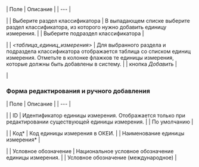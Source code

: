 | Поле | Описание |
| --- |

|
| Выберите раздел классификатора | В выпадающем списке выберите раздел классификатора, из которого нужно добавить единицу измерения. |
| Выберите подраздел классификатора |

|
| *<таблица\_единиц\_измерения>* | Для выбранного раздела и подраздела классификатора отображается таблица со списком единиц измерения.   Отметьте в колонке флажков те единицы измерения, которые должны быть добавлены в систему. |
| кнопка *Добавить* |

|

### Форма редактирования и ручного добавления

| Поле | Описание |
| --- |

|
| ID | Идентификатор единицы измерения. Отображается только при редактировании существующей единицы измерения. |
| По умолчанию |

|
| Код\* | Код единицы измерения в ОКЕИ. |
| Наименование единицы измерения\* |

|
| Условное обозначение | Национальное условное обозначение единицы измерения. |
| Условное обозначение (международное) |